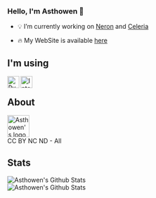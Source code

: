 ### Hello, I'm Asthowen 👋

- 💡 I’m currently working on [Neron](https://github.com/NeronApp) and [Celeria](https://github.com/Asthowen/Celeria-music-player)

- 🔥 My WebSite is available [here](https://asthowen.com)


## I'm using

<img align="left" alt="PyCharm Professional" width="27px" src="https://img.asthowen.fr/PyCharm"/>
<img align="left" alt="Intellij Ultimate" width="27px" src="https://img.asthowen.fr/IntelIJ"/>
<br/>

## About

<img alt="Asthowen's logo" src="https://avatars.githubusercontent.com/u/59535754?s=460&u=e901e8df9b0172b7402362b867bdefbadb7ee7fd&v=4" width="50px" />
<br/>
CC BY NC ND - All

## Stats
<img align="center" alt="Asthowen's Github Stats" src="https://github-readme-stats.vercel.app/api?username=Asthowen&show_icons=true&hide_border=true&theme=tokyonight" />
<br/>
<img align="center" alt="Asthowen's Github Stats" src="https://github-readme-stats.vercel.app/api/top-langs/?username=Asthowen&show_icons=true&layout=compact&hide_border=true&theme=tokyonight" />
